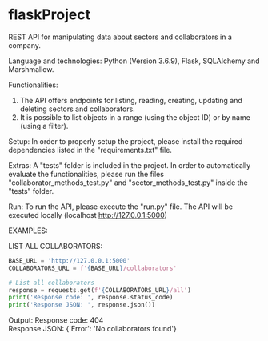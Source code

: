 # flaskProject

REST API for manipulating data about sectors and collaborators in a company.

Language and technologies: Python (Version 3.6.9), Flask, SQLAlchemy and Marshmallow.

Functionalities:
1) The API offers endpoints for listing, reading, creating, updating and deleting sectors and collaborators.
2) It is possible to list objects in a range (using the object ID) or by name (using a filter).

Setup: 
In order to properly setup the project, please install the required dependencies listed in the "requirements.txt" file.

Extras:
A "tests" folder is included in the project. In order to automatically evaluate the functionalities, please run the files "collaborator_methods_test.py" and "sector_methods_test.py" inside the "tests" folder.


Run:
To run the API, please execute the "run.py" file. The API will be executed locally (localhost http://127.0.0.1:5000)


EXAMPLES:

LIST ALL COLLABORATORS:

```python
BASE_URL = 'http://127.0.0.1:5000'
COLLABORATORS_URL = f'{BASE_URL}/collaborators'

# List all collaborators
response = requests.get(f'{COLLABORATORS_URL}/all')
print('Response code: ', response.status_code)
print('Response JSON: ', response.json())
```

Output: 
Response code:  404  
Response JSON:  {'Error': 'No collaborators found'}
